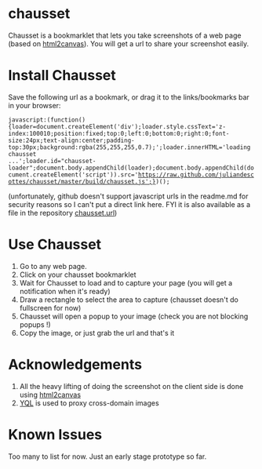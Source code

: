 chausset
========

Chausset is a bookmarklet that lets you take screenshots of a web page (based on [html2canvas](http://html2canvas.hertzen.com/)). You will get a url to share your screenshot easily.

Install Chausset
================

Save the following url as a bookmark, or drag it to the links/bookmarks bar in your browser:

<code>javascript:(function(){loader=document.createElement('div');loader.style.cssText='z-index:100010;position:fixed;top:0;left:0;bottom:0;right:0;font-size:24px;text-align:center;padding-top:30px;background:rgba(255,255,255,0.7);';loader.innerHTML='loading chausset ...';loader.id="chausset-loader";document.body.appendChild(loader);document.body.appendChild(document.createElement('script')).src='https://raw.github.com/juliandescottes/chausset/master/build/chausset.js';})();</code>

(unfortunately, github doesn't support javascript urls in the readme.md for security reasons so I can't put a direct link here. FYI it is also available as a file in the repository [chausset.url](https://raw.github.com/juliandescottes/chausset/master/chausset.url))

Use Chausset
============
1. Go to any web page.
2. Click on your chausset bookmarklet
3. Wait for Chausset to load and to capture your page (you will get a notification when it's ready)
4. Draw a rectangle to select the area to capture (chausset doesn't do fullscreen for now)
5. Chausset will open a popup to your image (check you are not blocking popups !)
6. Copy the image, or just grab the url and that's it

Acknowledgements
================
1. All the heavy lifting of doing the screenshot on the client side is done using [html2canvas](http://html2canvas.hertzen.com/)
2. [YQL](http://developer.yahoo.com/yql/) is used to proxy cross-domain images

Known Issues
============
Too many to list for now. Just an early stage prototype so far.
